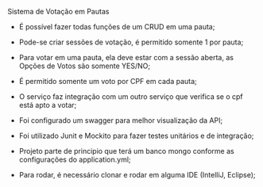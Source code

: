 Sistema de Votação em Pautas

- É possível fazer todas funções de um CRUD em uma pauta;
- Pode-se criar sessões de votação, é permitido somente 1 por pauta;
- Para votar em uma pauta, ela deve estar com a sessão aberta, as Opções de Votos são  somente YES/NO;
- É permitido somente um voto por CPF em cada pauta;
- O serviço faz integração com um outro serviço que verifica se o cpf está apto a votar;

- Foi configurado um swagger para melhor visualização da API;
- Foi utilizado Junit e Mockito para fazer testes unitários e de integração;
- Projeto parte de principio que terá um banco mongo conforme as configurações do application.yml;
- Para rodar, é necessário clonar e rodar em alguma IDE (IntelliJ, Eclipse);